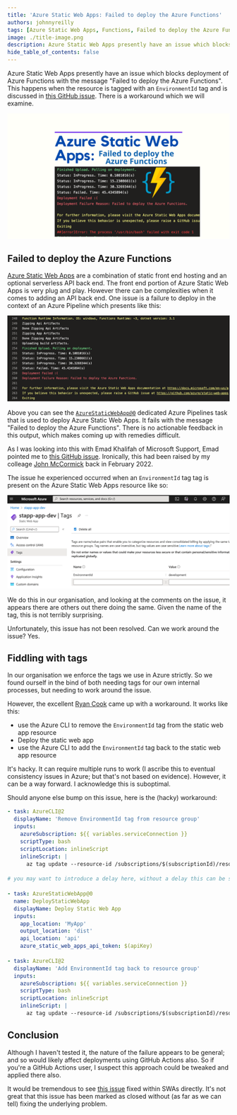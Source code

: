 ```yaml
---
title: 'Azure Static Web Apps: Failed to deploy the Azure Functions'
authors: johnnyreilly
tags: [Azure Static Web Apps, Functions, Failed to deploy the Azure Functions]
image: ./title-image.png
description: Azure Static Web Apps presently have an issue which blocks deployment of Azure Functions with the message "Failed to deploy the Azure Functions". What is it?
hide_table_of_contents: false
---
```


Azure Static Web Apps presently have an issue which blocks deployment of Azure Functions with the message "Failed to deploy the Azure Functions". This happens when the resource is tagged with an `EnvironmentId` tag and is discussed in [this GitHub issue](https://github.com/Azure/static-web-apps/issues/723). There is a workaround which we will examine.

![title image reading "Azure Static Web Apps: Failed to deploy the Azure Functions" with an Azure Functions logo](title-image.png)

## Failed to deploy the Azure Functions

[Azure Static Web Apps](https://azure.microsoft.com/en-us/services/app-service/static/) are a combination of static front end hosting and an optional serverless API back end. The front end portion of Azure Static Web Apps is very plug and play. However there can be complexities when it comes to adding an API back end. One issue is a failure to deploy in the context of an Azure Pipeline which presents like this:

![screenshot of an Azure Pipeines run featuring the words "Failed to deploy the Azure Functions"](screenshot-of-azure-pipelines-failed-to-deploy-the-azure-functions.png)

Above you can see the [`AzureStaticWebApp@0`](https://github.com/microsoft/azure-pipelines-tasks/tree/master/Tasks/AzureStaticWebAppV0) dedicated Azure Pipelines task that is used to deploy Azure Static Web Apps. It fails with the message "Failed to deploy the Azure Functions". There is no actionable feedback in this output, which makes coming up with remedies difficult.

As I was looking into this with Emad Khalifah of Microsoft Support, Emad pointed me to [this GitHub issue](https://github.com/Azure/static-web-apps/issues/723). Ironically, this had been raised by my colleage [John McCormick](https://github.com/johnmccormick99) back in February 2022.

The issue he experienced occurred when an `EnvironmentId` tag tag is present on the Azure Static Web Apps resource like so:

![screenshot of the Azure Portal with a tag of "EnvironmentId"](screenshot-of-azure-portal-with-environmentid.png)

We do this in our organisation, and looking at the comments on the issue, it appears there are others out there doing the same. Given the name of the tag, this is not terribly surprising.

Unfortunately, this issue has not been resolved. Can we work around the issue? Yes.

## Fiddling with tags

In our organisation we enforce the tags we use in Azure strictly. So we found ourself in the bind of both needing tags for our own internal processes, but needing to work around the issue.

However, the excellent [Ryan Cook](https://github.com/ryanmatcook) came up with a workaround. It works like this:

- use the Azure CLI to remove the `EnvironmentId` tag from the static web app resource
- Deploy the static web app
- use the Azure CLI to add the `EnvironmentId` tag back to the static web app resource

It's hacky. It can require multiple runs to work (I ascribe this to eventual consistency issues in Azure; but that's not based on evidence). However, it can be a way forward. I acknowledge this is suboptimal.

Should anyone else bump on this issue, here is the (hacky) workaround:

```yml
- task: AzureCLI@2
  displayName: 'Remove EnvironmentId tag from resource group'
  inputs:
    azureSubscription: ${{ variables.serviceConnection }}
    scriptType: bash
    scriptLocation: inlineScript
    inlineScript: |
      az tag update --resource-id /subscriptions/$(subscriptionId)/resourcegroups/$(resourceGroup) --operation delete --tags EnvironmentId=$(environmentId)

# you may want to introduce a delay here, without a delay this can be somewhat unreliable

- task: AzureStaticWebApp@0
  name: DeployStaticWebApp
  displayName: Deploy Static Web App
  inputs:
    app_location: 'MyApp'
    output_location: 'dist'
    api_location: 'api'
    azure_static_web_apps_api_token: $(apiKey)

- task: AzureCLI@2
  displayName: 'Add EnvironmentId tag back to resource group'
  inputs:
    azureSubscription: ${{ variables.serviceConnection }}
    scriptType: bash
    scriptLocation: inlineScript
    inlineScript: |
      az tag update --resource-id /subscriptions/$(subscriptionId)/resourcegroups/$(resourceGroup) --operation merge --tags EnvironmentId=$(environmentId)
```

## Conclusion

Although I haven't tested it, the nature of the failure appears to be general; and so would likely affect deployments using GitHub Actions also. So if you're a GitHub Actions user, I suspect this approach could be tweaked and applied there also.

It would be tremendous to see [this issue](https://github.com/Azure/static-web-apps/issues/723) fixed within SWAs directly. It's not great that this issue has been marked as closed without (as far as we can tell) fixing the underlying problem.

